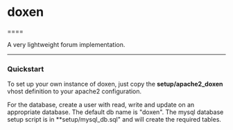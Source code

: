 
# doxen

====

A very lightweight forum implementation.

---

### Quickstart

To set up your own instance of doxen, just copy the **setup/apache2_doxen** vhost definition to your apache2 configuration.

For the database, create a user with read, write and update on an appropriate database. The default db name is "doxen". The mysql database setup script is in **setup/mysql_db.sql" and will create the required tables.

